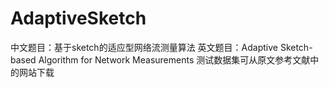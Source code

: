 # AdaptiveSketch
中文题目：基于sketch的适应型网络流测量算法
英文题目：Adaptive Sketch-based Algorithm for Network Measurements
测试数据集可从原文参考文献中的网站下载
